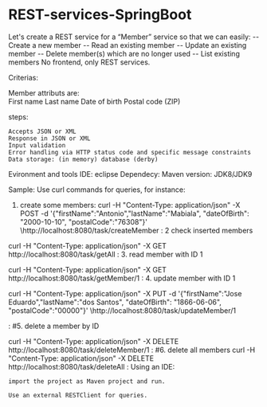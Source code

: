 # REST-services-SpringBoot
Let's create a REST service for a  “Member” service so that we can easily:  -- Create a new member  -- Read an existing member  -- Update an existing member  -- Delete member(s) which are no longer used  -- List existing members No frontend, only REST services.  

Criterias:

Member attributs are:  
First name 
Last name 
Date of birth 
Postal code (ZIP)

steps:

    Accepts JSON or XML
    Response in JSON or XML
    Input validation
    Error handling via HTTP status code and specific message constraints
    Data storage: (in memory) database (derby)


Evironment and tools 
IDE: eclipse 
Dependecy: Maven 
version: JDK8/JDK9


Sample: Use curl commands for queries, for instance:
1. create some members:
curl -H "Content-Type: application/json" -X POST -d '{"firstName":"Antonio","lastName":"Mabiala", "dateOfBirth": "2000-10-10", "postalCode":"76308"}' \http://localhost:8080/task/createMember
:
2 check inserted members

curl -H "Content-Type: application/json" -X GET http://localhost:8080/task/getAll
:
3. read member with ID 1

curl -H "Content-Type: application/json" -X GET http://localhost:8080/task/getMember/1
:
4. update member with ID 1

curl -H "Content-Type: application/json" -X PUT -d '{"firstName":"Jose Eduardo","lastName":"dos Santos", "dateOfBirth": "1866-06-06", "postalCode":"00000"}' \http://localhost:8080/task/updateMember/1

:
#5. delete a member by ID 

curl -H "Content-Type: application/json" -X DELETE http://localhost:8080/task/deleteMember/1
:
#6. delete all members 
curl -H "Content-Type: application/json" -X DELETE http://localhost:8080/task/deleteAll
:
Using an IDE:

    import the project as Maven project and run.

    Use an external RESTClient for queries.


